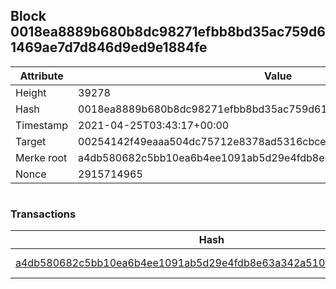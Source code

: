 ## Block 0018ea8889b680b8dc98271efbb8bd35ac759d61469ae7d7d846d9ed9e1884fe

Attribute | Value
--- | ---
Height | 39278
Hash | 0018ea8889b680b8dc98271efbb8bd35ac759d61469ae7d7d846d9ed9e1884fe
Timestamp | 2021-04-25T03:43:17+00:00
Target | 00254142f49eaaa504dc75712e8378ad5316cbcead634704b3734b6271167cc4
Merke root | a4db580682c5bb10ea6b4ee1091ab5d29e4fdb8e63a342a510f72fa279e50a94
Nonce | 2915714965

```

```

### Transactions

Hash | Amount
--- | ---
[a4db580682c5bb10ea6b4ee1091ab5d29e4fdb8e63a342a510f72fa279e50a94](a4db580682c5bb10ea6b4ee1091ab5d29e4fdb8e63a342a510f72fa279e50a94.md) | 10.00000000 SKEPTI 
